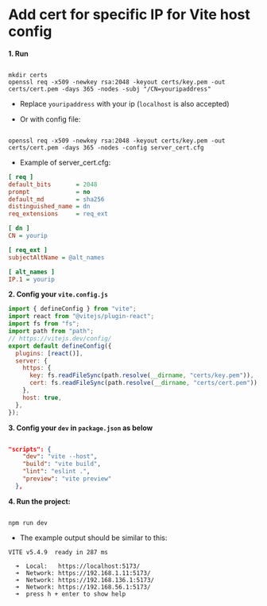 # Add cert for specific IP for Vite host config

**1. Run**

```console

mkdir certs
openssl req -x509 -newkey rsa:2048 -keyout certs/key.pem -out certs/cert.pem -days 365 -nodes -subj "/CN=youripaddress"

```

- Replace `youripaddress` with your ip (`localhost` is also accepted)

- Or with config file:

```console

openssl req -x509 -newkey rsa:2048 -keyout certs/key.pem -out certs/cert.pem -days 365 -nodes -config server_cert.cfg

```

- Example of server_cert.cfg:

```cfg
[ req ]
default_bits       = 2048
prompt             = no
default_md         = sha256
distinguished_name = dn
req_extensions     = req_ext

[ dn ]
CN = yourip

[ req_ext ]
subjectAltName = @alt_names

[ alt_names ]
IP.1 = yourip
```

**2. Config your `vite.config.js`**

```js
import { defineConfig } from "vite";
import react from "@vitejs/plugin-react";
import fs from "fs";
import path from "path";
// https://vitejs.dev/config/
export default defineConfig({
  plugins: [react()],
  server: {
    https: {
      key: fs.readFileSync(path.resolve(__dirname, "certs/key.pem")),
      cert: fs.readFileSync(path.resolve(__dirname, "certs/cert.pem")),
    },
    host: true,
  },
});
```

**3. Config your `dev` in `package.json` as below**

```json

"scripts": {
    "dev": "vite --host",
    "build": "vite build",
    "lint": "eslint .",
    "preview": "vite preview"
  },

```

**4. Run the project:**

```console

npm run dev

```

- The example output should be similar to this:

```
VITE v5.4.9  ready in 287 ms

  ➜  Local:   https://localhost:5173/
  ➜  Network: https://192.168.1.11:5173/
  ➜  Network: https://192.168.136.1:5173/
  ➜  Network: https://192.168.56.1:5173/
  ➜  press h + enter to show help

```
